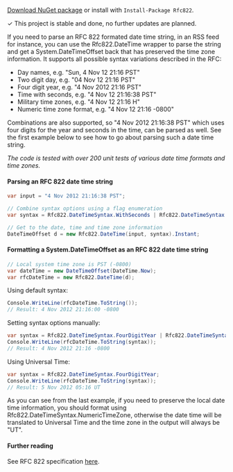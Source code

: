 [Download NuGet package](http://nuget.org/packages/rfc822) or install with `Install-Package Rfc822`.

✓ This project is stable and done, no further updates are planned.

If you need to parse an RFC 822 formated date time string, in an RSS feed for instance, you can use the Rfc822.DateTime wrapper to parse the string and get a System.DateTimeOffset back that has preserved the time zone information. It supports all possible syntax variations described in the RFC:

- Day names, e.g. "Sun, 4 Nov 12 21:16 PST"
- Two digit day, e.g. "04 Nov 12 21:16 PST"
- Four digit year, e.g. "4 Nov 2012 21:16 PST"
- Time with seconds, e.g. "4 Nov 12 21:16:38 PST"
- Military time zones, e.g. "4 Nov 12 21:16 H"
- Numeric time zone format, e.g. "4 Nov 12 21:16 -0800"

Combinations are also supported, so "4 Nov 2012 21:16:38 PST" which uses four digits for the year and seconds in the time, can be parsed as well. See the first example below to see how to go about parsing such a date time string.

_The code is tested with over 200 unit tests of various date time formats and time zones._

#### Parsing an RFC 822 date time string

```c#
var input = "4 Nov 2012 21:16:38 PST";

// Combine syntax options using a flag enumeration
var syntax = Rfc822.DateTimeSyntax.WithSeconds | Rfc822.DateTimeSyntax.FourDigitYear;

// Get to the date, time and time zone information
DateTimeOffset d = new Rfc822.DateTime(input, syntax).Instant;
```

#### Formatting a System.DateTimeOffset as an RFC 822 date time string

```c#
// Local system time zone is PST (-0800)
var dateTime = new DateTimeOffset(DateTime.Now);
var rfcDateTime = new Rfc822.DateTime(d);
```
Using default syntax:
```c#
Console.WriteLine(rfcDateTime.ToString());
// Result: 4 Nov 2012 21:16:00 -0800
```
Setting syntax options manually:
```c#
var syntax = Rfc822.DateTimeSyntax.FourDigitYear | Rfc822.DateTimeSyntax.NumericTimeZone;
Console.WriteLine(rfcDateTime.ToString(syntax));
// Result: 4 Nov 2012 21:16 -0800
```
Using Universal Time:
```c#
var syntax = Rfc822.DateTimeSyntax.FourDigitYear;
Console.WriteLine(rfcDateTime.ToString(syntax));
// Result: 5 Nov 2012 05:16 UT
```
As you can see from the last example, if you need to preserve the local date time information, you should format using Rfc822.DateTimeSyntax.NumericTimeZone, otherwise the date time will be translated to Universal Time and the time zone in the output will always be "UT".

#### Further reading

See RFC 822 specification [here](http://www.w3.org/Protocols/rfc822/#z28).
